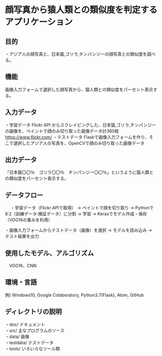 # 顔写真から猿人類との類似度を判定するアプリケーション

## 目的
・アジア人の顔写真と、日本猿,ゴリラ,チンパンジーの顔写真との類似度を調べる。

## 機能
画像入力フォームで選択した顔写真から、猿人類との類似度をパーセント表示する。

## 入力データ

・学習データ
	Flickr API からスクレイピングした、日本猿,ゴリラ,チンパンジーの画像を、ペイントで顔のみ切り取った画像データ計360枚
	https://www.flickr.com/
・テストデータ
	Flaskで画像入力フォームを作り、そこで選択したアジア人の写真を、OpenCVで顔のみ切り取った画像データ

## 出力データ
「日本猿〇〇％　ゴリラ〇〇％　チンパンジー〇〇％」というように猿人類との類似度をパーセント表示する。

## データフロー
　
・学習データ（Flickr APIで取得） → ペイントで顔を切り取り → Pythonで8:2（訓練データ:検証データ）に分割 → 学習 → Kerasでモデル作成・保存（VGG16の重みを利用）

・画像入力フォームからテストデータ（画像）を選択 → モデルを読み込み → テスト結果を出力

## 使用したモデル、アルゴリズム
　VGG16、CNN

## 環境・言語
例) Windows10, Google Colaboratory, Python3.7(Flask), Atom, GitHub

## ディレクトリの説明  
・doc/ ドキュメント  
・src/ 主なプログラムのソース  
・data/ 画像  
・testdata/ テストデータ  
・tools/ いろいろなツール類
